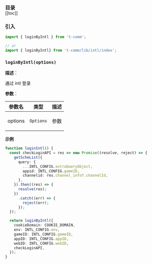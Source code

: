 <h3 style="margin-bottom: -1rem;">目录</h3>

[[toc]]

<h3>引入</h3>

```ts
import { loginByIntl } from 't-comm';

// or
import { loginByIntl} from 't-comm/lib/intl/index';
```


### `loginByIntl(options)` 


**描述**：<p>通过 intl 登录</p>

**参数**：


| 参数名 | 类型 | 描述 |
| --- | --- | --- |
| options | <code>Options</code> | <p>参数</p> |



**示例**

```ts
function loginIntl() {
  const checkLoginAPI = res => new Promise((resolve, reject) => {
    getScheList({
      query: {
        ...INTL_CONFIG.extraQueryObject,
        appid: INTL_CONFIG.gameID,
        channelid: res.channel_info?.channelId,
      },
    }).then((res) => {
      resolve(res);
    })
      .catch((err) => {
        reject(err);
      });
  });

  return loginByIntl({
    cookieDomain: COOKIE_DOMAIN,
    env: INTL_CONFIG.env,
    gameID: INTL_CONFIG.gameID,
    appID: INTL_CONFIG.appID,
    webID: INTL_CONFIG.webID,
    checkLoginAPI,
  });
}

```
